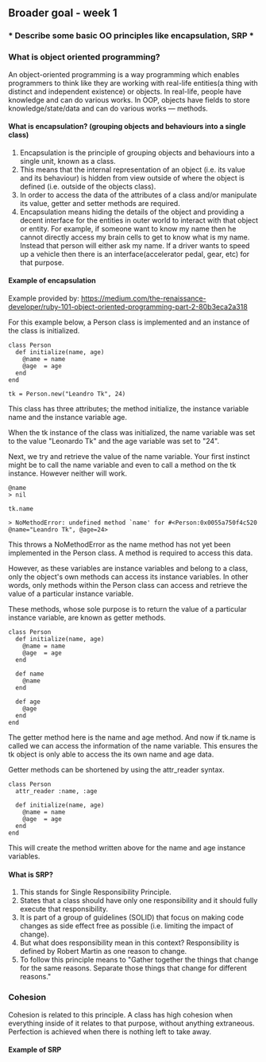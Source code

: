 ## Broader goal - week 1
### * Describe some basic OO principles like encapsulation, SRP *

### What is object oriented programming?

An object-oriented programming is a way programming which enables programmers to think like they are working with real-life entities(a thing with distinct and independent existence) or objects. In real-life, people have knowledge and can do various works. In OOP, objects have fields to store knowledge/state/data and can do various works — methods.


#### What is encapsulation? (grouping objects and behaviours into a single class)

  1. Encapsulation is the principle of grouping objects and behaviours into a single unit, known as a class.
  2. This means that the internal representation of an object (i.e. its value and its behaviour) is hidden from view outside of where the object is defined (i.e. outside of the objects class).  
  3. In order to access the data of the attributes of a class and/or manipulate its value, getter and setter methods are required.
  4. Encapsulation means hiding the details of the object and providing a decent interface for the entities in outer world to interact with that object or entity. For example, if someone want to know my name then he cannot directly access my brain cells to get to know what is my name. Instead that person will either ask my name. If a driver wants to speed up a vehicle then there is an interface(accelerator pedal, gear, etc) for that purpose.


#### Example of encapsulation

Example provided by: https://medium.com/the-renaissance-developer/ruby-101-object-oriented-programming-part-2-80b3eca2a318

For this example below, a Person class is implemented and an instance of the class is initialized.

```
class Person
  def initialize(name, age)
    @name = name
    @age  = age
  end
end

tk = Person.new("Leandro Tk", 24)
```

This class has three attributes; the method initialize, the instance variable name and the instance variable age.

When the tk instance of the class was initialized, the name variable was set to the value "Leonardo Tk" and the age variable was set to "24".

Next, we try and retrieve the value of the name variable. Your first instinct might be to call the name variable and even to call a method on the tk instance. However neither will work.

```
@name
> nil

tk.name

> NoMethodError: undefined method `name' for #<Person:0x0055a750f4c520 @name="Leandro Tk", @age=24>

```

This throws a NoMethodError as the name method has not yet been implemented in the Person class. A method is required to access this data.

However, as these variables are instance variables and belong to a class, only the object's own methods can access its instance variables. In other words, only methods within the Person class can access and retrieve the value of a particular instance variable.

These methods, whose sole purpose is to return the value of a particular instance variable, are known as getter methods.

```
class Person
  def initialize(name, age)
    @name = name
    @age  = age
  end

  def name
    @name
  end

  def age
    @age
  end
end
```
The getter method here is the name and age method. And now if tk.name is called we can access the information of the name variable. This ensures the tk object is only able to access the its own name and age data.

Getter methods can be shortened by using the attr_reader syntax.

```
class Person
  attr_reader :name, :age

  def initialize(name, age)
    @name = name
    @age  = age
  end
end
```
This will create the method written above for the name and age instance variables.

#### What is SRP?

  1. This stands for Single Responsibility Principle.
  2. States that a class should have only one responsibility and it should fully execute that responsibility.
  3. It is part of a group of guidelines (SOLID) that focus on making code changes as side effect free as possible (i.e. limiting the impact of change).
  4. But what does responsibility mean in this context? Responsibility is defined by Robert Martin as one reason to change.
  5. To follow this principle means to "Gather together the things that change for the same reasons. Separate those things that change for different reasons."  

### Cohesion  

Cohesion is related to this principle. A class has high cohesion when everything inside of it relates to that purpose, without anything extraneous. Perfection is achieved when there is nothing left to take away.

#### Example of SRP
